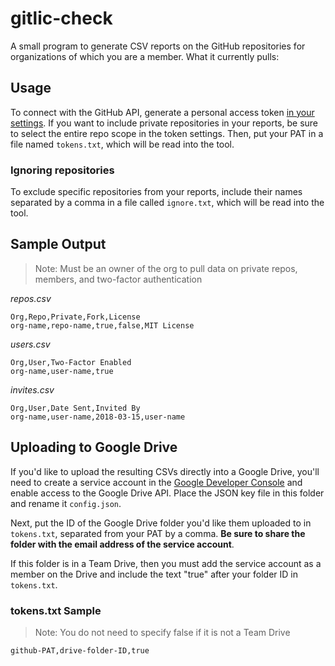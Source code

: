 # gitlic-check
A small program to generate CSV reports on the GitHub repositories for organizations of which you are a member. What it currently pulls:

## Usage
To connect with the GitHub API, generate a personal access token [in your settings](https://github.com/settings/applications#personal-access-tokens). If you want to include private repositories in your reports, be sure to select the entire repo scope in the token settings. Then, put your PAT in a file named `tokens.txt`, which will be read into the tool.

### Ignoring repositories
To exclude specific repositories from your reports, include their names separated by a comma in a file called `ignore.txt`, which will be read into the tool.

## Sample Output
>Note: Must be an owner of the org to pull data on private repos, members, and two-factor authentication

_repos.csv_
```
Org,Repo,Private,Fork,License 
org-name,repo-name,true,false,MIT License
```

_users.csv_
```
Org,User,Two-Factor Enabled
org-name,user-name,true
```

_invites.csv_
```
Org,User,Date Sent,Invited By
org-name,user-name,2018-03-15,user-name
```

## Uploading to Google Drive
If you'd like to upload the resulting CSVs directly into a Google Drive, you'll need to create a service account in the [Google Developer Console](https://console.developers.google.com/apis/) and enable access to the Google Drive API. Place the JSON key file in this folder and rename it `config.json`.

Next, put the ID of the Google Drive folder you'd like them uploaded to in `tokens.txt`, separated from your PAT by a comma. **Be sure to share the folder with the email address of the service account**.

If this folder is in a Team Drive, then you must add the service account as a member on the Drive and include the text "true" after your folder ID in `tokens.txt`.

### tokens.txt Sample
>Note: You do not need to specify false if it is not a Team Drive
```
github-PAT,drive-folder-ID,true
```